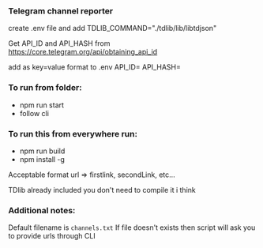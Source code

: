 ### Telegram channel reporter

create .env file and add
TDLIB_COMMAND="./tdlib/lib/libtdjson"

Get API_ID and API_HASH from https://core.telegram.org/api/obtaining_api_id

add as key=value format to .env
API_ID=<your id>
API_HASH=<your hash>

### To run from folder:
- npm run start
- follow cli
### To run this from everywhere run:
- npm run build
- npm install -g

Acceptable format
url => firstlink, secondLink, etc...


TDlib already included you don't need to compile it i think

### Additional notes:
Default filename is `channels.txt`
If file doesn't exists then script will ask you to provide urls through CLI

